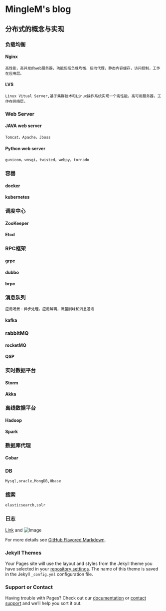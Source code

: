 # MingleM's blog
## 分布式的概念与实现
### 负载均衡
#### Nginx
	高性能，高并发的web服务器，功能包括负载均衡，反向代理，静态内容缓存，访问控制，工作在应用层。
#### LVS 
	Linux Vitual Server,基于集群技术和Linux操作系统实现一个高性能，高可用服务器，工作在网络层。
### Web Server
#### JAVA web server
	Tomcat，Apache，Jboss
#### Python web server
	gunicom，wnsgi，twisted，webpy，tornado
### 容器
#### docker
#### kubernetes
### 调度中心
#### ZooKeeper
#### Etcd
### RPC框架
#### grpc
#### dubbo
#### brpc
### 消息队列
	应用场景：异步处理，应用解耦，流量削峰和消息通讯
#### kafka
### rabbitMQ
#### rocketMQ
#### QSP
### 实时数据平台
#### Storm
#### Akka
### 离线数据平台
#### Hadoop
#### Spark
### 数据库代理
#### Cobar
### DB
	Mysql,oracle,MongDB,Hbase
### 搜索
	elasticsearch,solr
### 日志

[Link](url) and ![Image](src)

For more details see [GitHub Flavored Markdown](https://guides.github.com/features/mastering-markdown/).

### Jekyll Themes

Your Pages site will use the layout and styles from the Jekyll theme you have selected in your [repository settings](https://github.com/cmkboy/MingelM.github.io/settings). The name of this theme is saved in the Jekyll `_config.yml` configuration file.

### Support or Contact

Having trouble with Pages? Check out our [documentation](https://help.github.com/categories/github-pages-basics/) or [contact support](https://github.com/contact) and we’ll help you sort it out.
